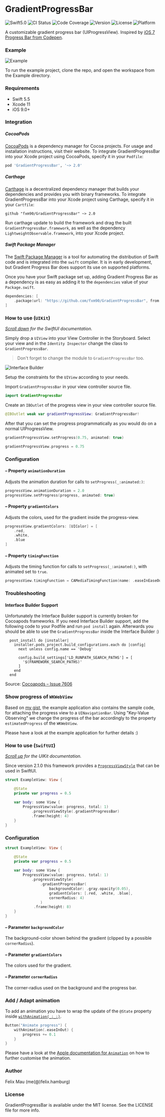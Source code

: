 GradientProgressBar
====================

![Swift5.0](https://img.shields.io/badge/Swift-5.0-green.svg?style=flat) ![CI Status](https://img.shields.io/github/workflow/status/fxm90/GradientProgressBar/Continuous%20Integration) ![Code Coverage](https://img.shields.io/codecov/c/github/fxm90/GradientProgressBar.svg?style=flat) ![Version](https://img.shields.io/cocoapods/v/GradientProgressBar.svg?style=flat) ![License](https://img.shields.io/cocoapods/l/GradientProgressBar.svg?style=flat) ![Platform](https://img.shields.io/cocoapods/p/GradientProgressBar.svg?style=flat)

A customizable gradient progress bar (UIProgressView). Inspired by [iOS 7 Progress Bar from Codepen](https://codepen.io/marcobiedermann/pen/LExXWW).

### Example
![Example][example]

To run the example project, clone the repo, and open the workspace from the Example directory.

### Requirements
- Swift 5.5
- Xcode 11
- iOS 9.0+

### Integration
##### CocoaPods
[CocoaPods](https://cocoapods.org) is a dependency manager for Cocoa projects. For usage and installation instructions, visit their website. To integrate GradientProgressBar into your Xcode project using CocoaPods, specify it in your `Podfile`:
```ruby
pod 'GradientProgressBar', '~> 2.0'
```


##### Carthage
[Carthage](https://github.com/Carthage/Carthage) is a decentralized dependency manager that builds your dependencies and provides you with binary frameworks. To integrate GradientProgressBar into your Xcode project using Carthage, specify it in your `Cartfile`:
```ogdl
github "fxm90/GradientProgressBar" ~> 2.0
```
Run carthage update to build the framework and drag the built `GradientProgressBar.framework`, as well as the dependency `LightweightObservable.framework`, into your Xcode project.


##### Swift Package Manager
The [Swift Package Manager](https://swift.org/package-manager/) is a tool for automating the distribution of Swift code and is integrated into the `swift` compiler. It is in early development, but Gradient Progress Bar does support its use on supported platforms.

Once you have your Swift package set up, adding Gradient Progress Bar as a dependency is as easy as adding it to the `dependencies` value of your `Package.swift`.

```swift
dependencies: [
    .package(url: "https://github.com/fxm90/GradientProgressBar", from: "2.0.3")
]
```


### How to use (`UIKit`)
*[Scroll down](#how-to-use-swiftui) for the SwiftUI documentation.*

Simply drop a `UIView` into your View Controller in the Storyboard. Select your view and in the `Identity Inspector` change the class to `GradientProgressBar`.
>Don't forget to change the module to `GradientProgressBar` too.

![Interface Builder][interface-builder]

Setup the constraints for the `UIView` according to your needs.

Import `GradientProgressBar` in your view controller source file.
```swift
import GradientProgressBar
```
Create an `IBOutlet` of the progress view in your view controller source file.
```swift
@IBOutlet weak var gradientProgressView: GradientProgressBar!
```
After that you can set the progress programmatically as you would do on a normal UIProgressView.
```swift
gradientProgressView.setProgress(0.75, animated: true)
```
```swift
gradientProgressView.progress = 0.75
```


### Configuration
#### – Property `animationDuration`
Adjusts the animation duration for calls to `setProgress(_:animated:)`:
```swift
progressView.animationDuration = 2.0
progressView.setProgress(progress, animated: true)
```

#### – Property `gradientColors`
Adjusts the colors, used for the gradient inside the progress-view.
```swift
progressView.gradientColors: [UIColor] = [
    .red,
    .white,
    .blue
]
```


#### – Property `timingFunction`
Adjusts the timing function for calls to `setProgress(_:animated:)`, with animated set to `true`.
```swift
progressView.timingFunction = CAMediaTimingFunction(name: .easeInEaseOut)
```


### Troubleshooting
#### Interface Builder Support
Unfortunately the Interface Builder support is currently broken for Cocoapods frameworks. If you need Interface Builder support, add the following code to your Podfile and run `pod install` again. Afterwards you should be able to use the `GradientProgressBar` inside the Interface Builder :)
```
  post_install do |installer|
    installer.pods_project.build_configurations.each do |config|
      next unless config.name == 'Debug'

      config.build_settings['LD_RUNPATH_SEARCH_PATHS'] = [
        '$(FRAMEWORK_SEARCH_PATHS)'
      ]
    end
  end
  ```
Source: [Cocoapods – Issue 7606](https://github.com/CocoaPods/CocoaPods/issues/7606#issuecomment-484294739)


### Show progress of `WKWebView`
Based on [my gist](https://gist.github.com/fxm90/50d6c73d07c4d9755981b9bb4c5ab931), the example application also contains the sample code, for attaching the progress view to a `UINavigationBar`. Using "Key-Value Observing" we change the progress of the bar accordingly to the property `estimatedProgress` of the `WKWebView`.

Please have a look at the example application for further details :)


### How to use (`SwiftUI`)
*[Scroll up](#how-to-use-uikit) for the UIKit documentation.*

Since version 2.1.0 this framework provides a [`ProgressViewStyle`](https://developer.apple.com/documentation/swiftui/progressviewstyle) that can be used in SwiftUI.

```swift
struct ExampleView: View {

    @State
    private var progress = 0.5
    
    var body: some View {
        ProgressView(value: progress, total: 1)
            .progressViewStyle(.gradientProgressBar)
            .frame(height: 4)
    }
}
```

### Configuration

```swift
struct ExampleView: View {

    @State
    private var progress = 0.5
    
    var body: some View {
        ProgressView(value: progress, total: 1)
            .progressViewStyle(
                .gradientProgressBar(
                    backgroundColor: .gray.opacity(0.05),
                    gradientColors: [.red, .white, .blue],
                    cornerRadius: 4)
                )
             .frame(height: 8)
    }
}
```


#### – Parameter `backgroundColor`
The background-color shown behind the gradient (clipped by a possible `cornerRadius`).

#### – Parameter `gradientColors`
The colors used for the gradient.

#### – Parameter `cornerRadius`
The corner-radius used on the background and the progress bar.

### Add / Adapt animation
To add an animation you have to wrap the update of the `@State` property inside [`withAnimation(_:_:)`](https://developer.apple.com/documentation/swiftui/withanimation(_:_:)/).

```swift
Button("Animate progress") {
    withAnimation(.easeInOut) {
        progress += 0.1
    }
}
```

Please have a look at the [Apple documentation for `Animation`](https://developer.apple.com/documentation/swiftui/animation) on how to further customise the animation.

### Author
Felix Mau (me(@)felix.hamburg)

### License
GradientProgressBar is available under the MIT license. See the LICENSE file for more info.

[example]: Assets/example.png
[interface-builder]: Assets/interface-builder.png
